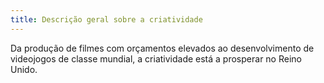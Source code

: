 ```yaml
---
title: Descrição geral sobre a criatividade
---
```

Da produção de filmes com orçamentos elevados ao desenvolvimento de videojogos de classe mundial, a criatividade está a prosperar no Reino Unido.